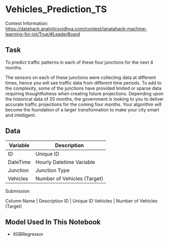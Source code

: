 # Vehicles_Prediction_TS

Contest Information:
https://datahack.analyticsvidhya.com/contest/janatahack-machine-learning-for-iot/True/#LeaderBoard

## Task

To predict traffic patterns in each of these four junctions for the next 4 months.

The sensors on each of these junctions were collecting data at different times, hence you will see traffic data from different time periods. To add to the complexity, some of the junctions have provided limited or sparse data requiring thoughtfulness when creating future projections. Depending upon the historical data of 20 months, the government is looking to you to deliver accurate traffic projections for the coming four months. Your algorithm will become the foundation of a larger transformation to make your city smart and intelligent.

## Data

Variable	| Description
-------- | ------------
ID | Unique ID
DateTime	| Hourly Datetime Variable
Junction| Junction Type
Vehicles | Number of Vehicles (Target)

Submission

Column Name |	Description
ID  | Unique ID
Vehicles | Number of Vehicles (Target)

## Model Used In This Notebook
- XGBRegressor 
